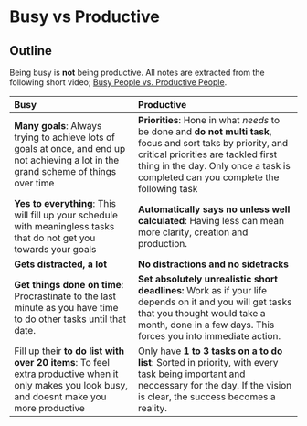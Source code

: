 # Busy vs Productive

## Outline

Being busy is **not** being productive. All notes are extracted from the following short video; [Busy People vs. Productive People](https://www.youtube.com/watch?v=OTy-Fy3M00k).

| Busy | Productive |
| :--- | :--- |
| **Many goals**: Always trying to achieve lots of goals at once, and end up not achieving a lot in the grand scheme of things over time | **Priorities**: Hone in what _needs_ to be done and **do not multi task**, focus and sort taks by priority, and critical priorities are tackled first thing in the day. Only once a task is completed can you complete the following task |
| **Yes to everything**: This will fill up your schedule with meaningless tasks that do not get you towards your goals | **Automatically says no unless well calculated**: Having less can mean more clarity, creation and production. |
| **Gets distracted, a lot** | **No distractions and no sidetracks** |
| **Get things done on time**: Procrastinate to the last minute as you have time to do other tasks until that date. | **Set absolutely unrealistic short deadlines:** Work as if your life depends on it and you will get tasks that you thought would take a month, done in a few days. This forces you into immediate action. |
| Fill up their **to do list with over 20 items**: To feel extra productive when it only makes you look busy, and doesnt make you more productive | Only have **1 to 3 tasks on a to do list**: Sorted in priority, with every task being important and neccessary for the day. If the vision is clear, the success becomes a reality. |

